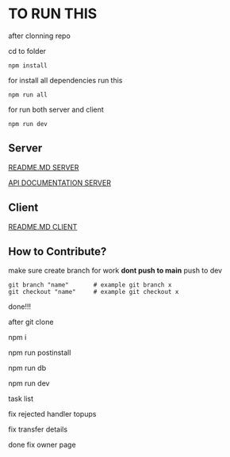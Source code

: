 # TO RUN THIS
after clonning repo

cd to folder 
```
npm install
```

for install all dependencies run this
```
npm run all
```

for run both server and client
```
npm run dev
```

## Server
[README.MD SERVER](/server/README.md)

[API DOCUMENTATION SERVER](/server/Api-Docs.md)

## Client
[README.MD CLIENT](/client/README.md)


## How to Contribute?
make sure create branch for work **dont push to main** push to dev

```
git branch "name"       # example git branch x
git checkout "name"     # example git checkout x
```
done!!!

after git clone

npm i

npm run postinstall

npm run db

npm run dev



task list

fix rejected handler topups

fix transfer details

done fix owner page
